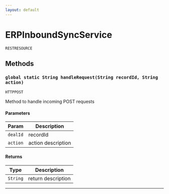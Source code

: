 ```yaml
---
layout: default
---
```

# ERPInboundSyncService

`RESTRESOURCE`
## Methods
### `global static String handleRequest(String recordId, String action)`

`HTTPPOST`

Method to handle incoming POST requests

#### Parameters

|Param|Description|
|---|---|
|`dealId`|recordId|
|`action`|action description|

#### Returns

|Type|Description|
|---|---|
|`String`|return description|

---
